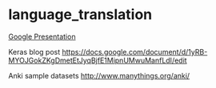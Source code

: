 # language_translation
[Google Presentation](https://docs.google.com/presentation/d/1AtoAHB379JpI2F8El3VFONBHpNV0Q-QUNzu3QQ1mOVQ/edit?usp=sharing)

Keras blog post https://docs.google.com/document/d/1yRB-MYOJGokZKgDmetEtJyqBjfE1MipnUMwuManfLdI/edit

Anki sample datasets http://www.manythings.org/anki/
